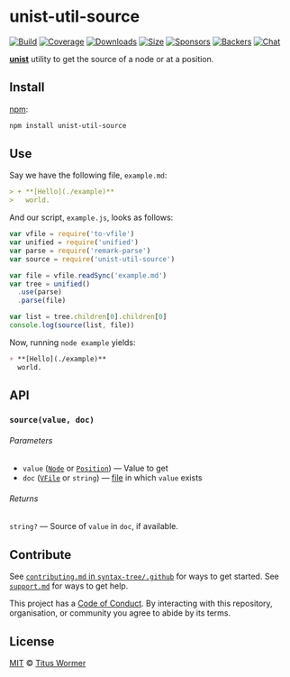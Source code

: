 # unist-util-source

[![Build][build-badge]][build]
[![Coverage][coverage-badge]][coverage]
[![Downloads][downloads-badge]][downloads]
[![Size][size-badge]][size]
[![Sponsors][sponsors-badge]][collective]
[![Backers][backers-badge]][collective]
[![Chat][chat-badge]][chat]

[**unist**][unist] utility to get the source of a node or at a position.

## Install

[npm][]:

```sh
npm install unist-util-source
```

## Use

Say we have the following file, `example.md`:

```markdown
> + **[Hello](./example)**
>   world.
```

And our script, `example.js`, looks as follows:

```js
var vfile = require('to-vfile')
var unified = require('unified')
var parse = require('remark-parse')
var source = require('unist-util-source')

var file = vfile.readSync('example.md')
var tree = unified()
  .use(parse)
  .parse(file)

var list = tree.children[0].children[0]
console.log(source(list, file))
```

Now, running `node example` yields:

```markdown
+ **[Hello](./example)**
  world.
```

## API

### `source(value, doc)`

###### Parameters

*   `value` ([`Node`][node] or [`Position`][position]) — Value to get
*   `doc` ([`VFile`][vfile] or `string`) — [file][] in which `value` exists

###### Returns

`string?` — Source of `value` in `doc`, if available.

## Contribute

See [`contributing.md` in `syntax-tree/.github`][contributing] for ways to get
started.
See [`support.md`][support] for ways to get help.

This project has a [Code of Conduct][coc].
By interacting with this repository, organisation, or community you agree to
abide by its terms.

## License

[MIT][license] © [Titus Wormer][author]

<!-- Definitions -->

[build-badge]: https://img.shields.io/travis/syntax-tree/unist-util-source.svg

[build]: https://travis-ci.org/syntax-tree/unist-util-source

[coverage-badge]: https://img.shields.io/codecov/c/github/syntax-tree/unist-util-source.svg

[coverage]: https://codecov.io/github/syntax-tree/unist-util-source

[downloads-badge]: https://img.shields.io/npm/dm/unist-util-source.svg

[downloads]: https://www.npmjs.com/package/unist-util-source

[size-badge]: https://img.shields.io/bundlephobia/minzip/unist-util-source.svg

[size]: https://bundlephobia.com/result?p=unist-util-source

[sponsors-badge]: https://opencollective.com/unified/sponsors/badge.svg

[backers-badge]: https://opencollective.com/unified/backers/badge.svg

[collective]: https://opencollective.com/unified

[chat-badge]: https://img.shields.io/badge/chat-spectrum-7b16ff.svg

[chat]: https://spectrum.chat/unified/syntax-tree

[npm]: https://docs.npmjs.com/cli/install

[license]: license

[author]: https://wooorm.com

[contributing]: https://github.com/syntax-tree/.github/blob/HEAD/contributing.md

[support]: https://github.com/syntax-tree/.github/blob/HEAD/support.md

[coc]: https://github.com/syntax-tree/.github/blob/HEAD/code-of-conduct.md

[unist]: https://github.com/syntax-tree/unist

[node]: https://github.com/syntax-tree/unist#node

[position]: https://github.com/syntax-tree/unist#position

[vfile]: https://github.com/vfile/vfile

[file]: https://github.com/syntax-tree/unist#file
